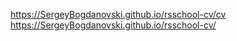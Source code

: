  https://SergeyBogdanovski.github.io/rsschool-cv/cv
 https://SergeyBogdanovski.github.io/rsschool-cv/

